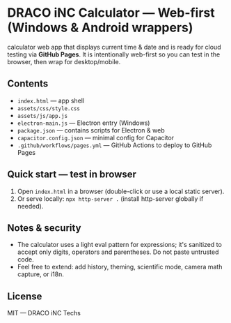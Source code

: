 # DRACO iNC Calculator — Web-first (Windows & Android wrappers)

 calculator web app that displays current time & date and is ready for cloud testing via **GitHub Pages**. It is intentionally web-first so you can test in the browser, then wrap for desktop/mobile.

## Contents
- `index.html` — app shell
- `assets/css/style.css`
- `assets/js/app.js`
- `electron-main.js` — Electron entry (Windows)
- `package.json` — contains scripts for Electron & web
- `capacitor.config.json` — minimal config for Capacitor
- `.github/workflows/pages.yml` — GitHub Actions to deploy to GitHub Pages

## Quick start — test in browser
1. Open `index.html` in a browser (double-click or use a local static server).
2. Or serve locally: `npx http-server .` (install http-server globally if needed).


## Notes & security
- The calculator uses a light eval pattern for expressions; it's sanitized to accept only digits, operators and parentheses. Do not paste untrusted code.
- Feel free to extend: add history, theming, scientific mode, camera math capture, or i18n.

## License
MIT — DRACO iNC Techs
